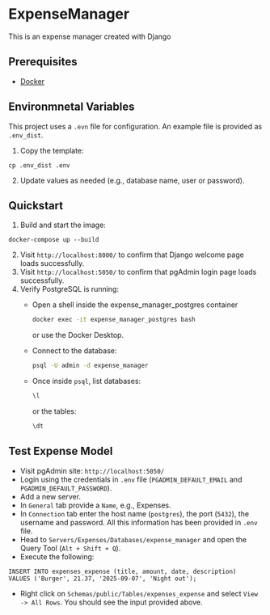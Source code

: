 # ExpenseManager
This is an expense manager created with Django

## Prerequisites

- [Docker](https://docs.docker.com/get-docker/)

## Environmnetal Variables

This project uses a `.evn` file for configuration.
An example file is provided as `.env_dist`.

1. Copy the template:

```
cp .env_dist .env
```

2. Update values as needed (e.g., database name, user or password).

## Quickstart

1. Build and start the image:
```
docker-compose up --build
```

2. Visit `http://localhost:8000/` to confirm that Django welcome page loads successfully.
3. Visit `http://localhost:5050/` to confirm that pgAdmin login page loads successfully.
3. Verify PostgreSQL is running:
    - Open a shell inside the expense_manager_postgres container
      ```bash
      docker exec -it expense_manager_postgres bash
      ```
      or use the Docker Desktop.

    - Connect to the database:
      ```bash
      psql -U admin -d expense_manager
      ```

    - Once inside `psql`, list databases:
      ```sql
      \l
      ```
      
      or the tables:
      ```sql
      \dt
      ```

## Test Expense Model

- Visit pgAdmin site: `http://localhost:5050/`
- Login using the credentials in `.env` file (`PGADMIN_DEFAULT_EMAIL` and `PGADMIN_DEFAULT_PASSWORD`).
- Add a new server.
- In `General` tab provide a `Name`, e.g., Expenses.
- In `Connection` tab enter the host name (`postgres`), the port (`5432`), the username and password. All this information has been provided in `.env` file.
- Head to `Servers/Expenses/Databases/expense_manager` and open the Query Tool (`Alt + Shift + Q`).
- Execute the following: 
```
INSERT INTO expenses_expense (title, amount, date, description)
VALUES ('Burger', 21.37, '2025-09-07', 'Night out');
```
- Right click on `Schemas/public/Tables/expenses_expense` and select `View -> All Rows`. You should see the input provided above.
